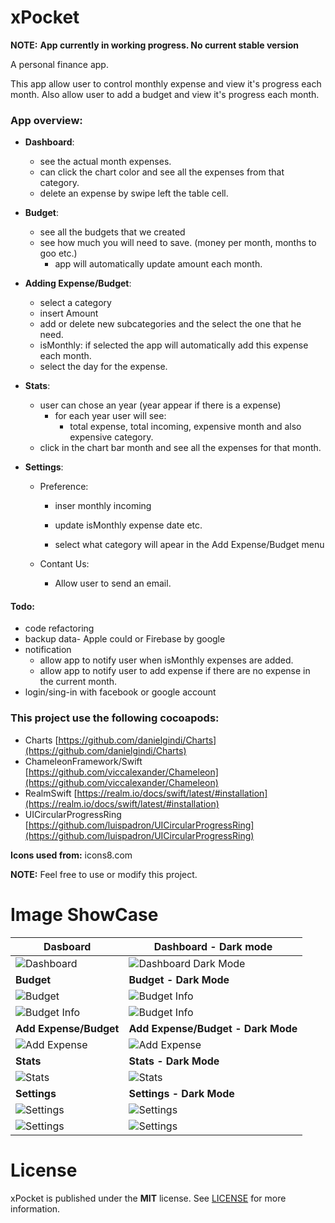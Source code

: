 

# xPocket 

**NOTE:** **App currently in working progress. No current stable version**

 
A personal finance app. 

This app allow user to control monthly expense and view it's progress each month. Also allow user to add a budget and view it's progress each month.

### App overview:

-   **Dashboard**:
    
    -   see the actual month expenses.
    -   can click the chart color and see all the expenses from that category.  
    -   delete an expense by swipe left the table cell.
        
-   **Budget**:
    
    -   see all the budgets that we created
    -   see how much you will need to save. (money per month, months to goo etc.)
	    - app will automatically update amount each month.
    	
        
-   **Adding Expense/Budget**:
    
    -   select a category
    -   insert Amount
    -   add or delete new subcategories and the select the one that he need.
    -   isMonthly: if selected the app will automatically add this expense each month.
    -   select the day for the expense.
        
-   **Stats**:
    
    -  user can chose an year (year appear if there is a expense)
	    -  for each year user will see:
		    - total expense, total incoming, expensive month and also expensive category. 
    -  click in the chart bar month and see all the expenses for that  month.
            
-   **Settings**:
        
    -   Preference:
        
        -   inser monthly incoming
            
        -   update isMonthly expense date etc.
            
        -   select what category will apear in the Add Expense/Budget menu
            
    -   Contant Us:
        
        -   Allow user to send an email.


#### Todo: 

 - code refactoring 
 - backup data-  Apple could or Firebase by google
 - notification 
	 - allow app to notify user when isMonthly expenses are added.
	 - allow app to  notify user to add expense if there are no expense in the current month.
- login/sing-in with facebook or google account
	 

### This project use the following cocoapods:

 - Charts [https://github.com/danielgindi/Charts](https://github.com/danielgindi/Charts) 
 - ChameleonFramework/Swift [https://github.com/viccalexander/Chameleon](https://github.com/viccalexander/Chameleon)
 - RealmSwift [https://realm.io/docs/swift/latest/#installation](https://realm.io/docs/swift/latest/#installation)
 - UICircularProgressRing [https://github.com/luispadron/UICircularProgressRing](https://github.com/luispadron/UICircularProgressRing)

**Icons used from:** icons8.com

**NOTE:** Feel free to use or modify this project.


# Image ShowCase 

 | **Dasboard**|**Dashboard - Dark mode**|
|--|--|
|![Dashboard](https://github.com/Seeebas/xPocket/blob/master/Showcase/Dashboard.png?raw=true)|![Dashboard Dark Mode](https://github.com/Seeebas/xPocket/blob/master/Showcase/Dashboard_dark.png?raw=true)
|**Budget**|**Budget - Dark Mode**
|![Budget](https://github.com/Seeebas/xPocket/blob/master/Showcase/Budget.png?raw=true)|![Budget Info](https://github.com/Seeebas/xPocket/blob/master/Showcase/Budget_dark.png?raw=true)
|![Budget Info](https://github.com/Seeebas/xPocket/blob/master/Showcase/Budget1.png?raw=true)|![Budget Info](https://github.com/Seeebas/xPocket/blob/master/Showcase/Budget1_dark.png?raw=true)
|**Add Expense/Budget**|**Add Expense/Budget - Dark Mode**
|![Add Expense](https://github.com/Seeebas/xPocket/blob/master/Showcase/AddExpense.png?raw=true)|![Add Expense](https://github.com/Seeebas/xPocket/blob/master/Showcase/AddExpense_dark.png?raw=true)
|**Stats**|**Stats - Dark Mode**
|![Stats](https://github.com/Seeebas/xPocket/blob/master/Showcase/Stats.png?raw=true)|![Stats](https://github.com/Seeebas/xPocket/blob/master/Showcase/Stats_dark.png?raw=true)|
|**Settings**|**Settings - Dark Mode**
|![Settings](https://github.com/Seeebas/xPocket/blob/master/Showcase/Settings.png?raw=true)|![Settings](https://github.com/Seeebas/xPocket/blob/master/Showcase/Settings_dark.png?raw=true)|||
|![Settings](https://github.com/Seeebas/xPocket/blob/master/Showcase/Settings1.png?raw=true)|![Settings](https://github.com/Seeebas/xPocket/blob/master/Showcase/Settings1_dark.png?raw=true)|


# License

xPocket is published under the **MIT** license. See [LICENSE](https://opensource.org/licenses/MIT) for more information.
